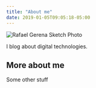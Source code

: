 ```yaml
---
title: "About me"
date: 2019-01-05T09:05:18-05:00
---
```

![Rafael Gerena Sketch Photo](/img/rg-sketch-photo-web-150-w.jpg)

I blog about digital technologies.

## More about me

Some other stuff